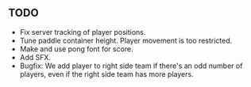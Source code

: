 ## TODO
* Fix server tracking of player positions.
* Tune paddle container height. Player movement is too restricted.
* Make and use pong font for score.
* Add SFX.
* Bugfix: We add player to right side team if there's an odd number of players, even if the right side team has more players.

